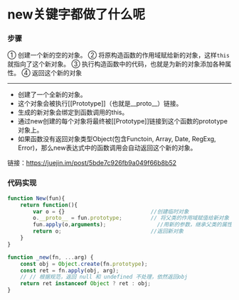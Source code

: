 # new关键字都做了什么呢

### 步骤
① 创建一个新的空的对象。
② 将原构造函数的作用域赋给新的对象，这样`this`就指向了这个新对象。
③ 执行构造函数中的代码，也就是为新的对象添加各种属性。
④ 返回这个新的对象

---

- 创建了一个全新的对象。
- 这个对象会被执行[[Prototype]]（也就是__proto__）链接。
- 生成的新对象会绑定到函数调用的this。
- 通过new创建的每个对象将最终被[[Prototype]]链接到这个函数的prototype对象上。
- 如果函数没有返回对象类型Object(包含Functoin, Array, Date, RegExg, Error)，那么new表达式中的函数调用会自动返回这个新的对象。

链接：https://juejin.im/post/5bde7c926fb9a049f66b8b52


### 代码实现
```js
function New(fun){
    return function(){
        var o = {}                           //创建临时对象
        o.__proto__ = fun.prototype;         // 将父类的作用域赋值给新对象
        fun.apply(o,arguments);                //用新的参数，继承父类的属性，调用父类的构造器，生成新的属性
        return o;                            //返回新对象
    }
}

```

```js
function _new(fn, ...arg) {
    const obj = Object.create(fn.prototype);
    const ret = fn.apply(obj, arg);
    // // 根据规范，返回 null 和 undefined 不处理，依然返回obj
    return ret instanceof Object ? ret : obj;
}
```
